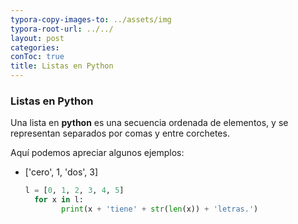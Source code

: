 ```yaml
---
typora-copy-images-to: ../assets/img
typora-root-url: ../../
layout: post
categories: 
conToc: true
title: Listas en Python
---
```





### Listas en Python



 Una lista en **python** es una secuencia ordenada de elementos, y se representan separados por comas y entre corchetes.



Aquí podemos apreciar algunos ejemplos:

* ['cero', 1, 'dos', 3]

  ```python
  l = [0, 1, 2, 3, 4, 5]
  	for x in l:
          print(x + 'tiene' + str(len(x)) + 'letras.')
  ```

  







